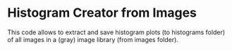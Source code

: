 # Histogram Creator from Images
This code allows to extract and save histogram plots (to histograms folder) of all images in a (gray) image library (from images folder).
